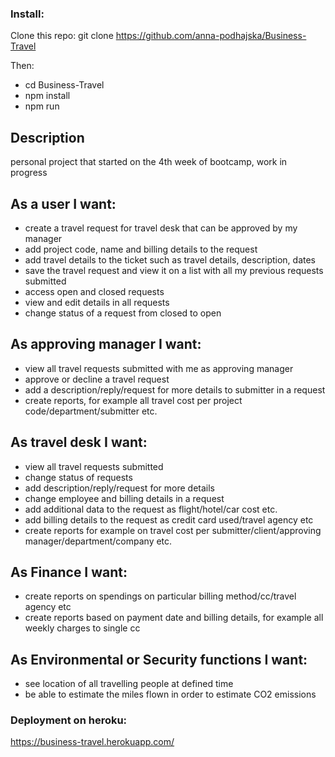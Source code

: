 ### Install:
Clone this repo: git clone https://github.com/anna-podhajska/Business-Travel

Then:
- cd Business-Travel
- npm install
- npm run

## Description
personal project that started on the 4th week of bootcamp, work in progress

## As a user I want:
- create a travel request for travel desk that can be approved by my manager
- add project code, name and billing details to the request
- add travel details to the ticket such as travel details, description, dates
- save the travel request and view it on a list with all my previous requests submitted
- access open and closed requests
- view and edit details in all requests
- change status of a request from closed to open 

## As approving manager I want:
- view all travel requests submitted with me as approving manager
- approve or decline a travel request
- add a description/reply/request for more details to submitter in a request
- create reports, for example all travel cost per project code/department/submitter etc.

## As travel desk I want:
- view all travel requests submitted
- change status of requests
- add description/reply/request for more details
- change employee and billing details in a request
- add additional data to the request as flight/hotel/car cost etc.
- add billing details to the request as credit card used/travel agency etc
- create reports for example on travel cost per submitter/client/approving manager/department/company etc.

## As Finance I want:
- create reports on spendings on particular billing method/cc/travel agency etc
- create reports based on payment date and billing details, for example all weekly charges to single cc

## As Environmental or Security functions I want:
- see location of all travelling people at defined time
- be able to estimate the miles flown in order to estimate CO2 emissions

### Deployment on heroku:
https://business-travel.herokuapp.com/

